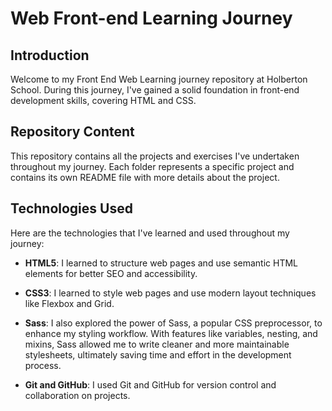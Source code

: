 # Web Front-end Learning Journey

## Introduction

Welcome to my Front End Web Learning journey repository at Holberton School. During this journey, I've gained a solid foundation in front-end development skills, covering HTML and CSS.

## Repository Content

This repository contains all the projects and exercises I've undertaken throughout my journey. Each folder represents a specific project and contains its own README file with more details about the project.

## Technologies Used

Here are the technologies that I've learned and used throughout my journey:

- **HTML5**: I learned to structure web pages and use semantic HTML elements for better SEO and accessibility.
  
- **CSS3**: I learned to style web pages and use modern layout techniques like Flexbox and Grid.
  
- **Sass**: I also explored the power of Sass, a popular CSS preprocessor, to enhance my styling workflow. With features like variables, nesting, and mixins, Sass allowed me to write cleaner and more maintainable stylesheets, ultimately saving time and effort in the development process.
  
- **Git and GitHub**: I used Git and GitHub for version control and collaboration on projects.
